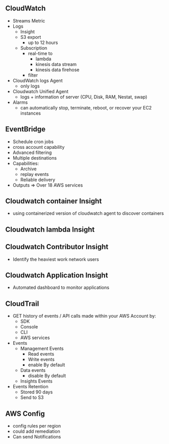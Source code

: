 CloudWatch
-
- Streams Metric
- Logs
  - Insight
  - S3 export
    - up to 12 hours
  - Subscription
    - real-time to
      - lambda
      - kinesis data stream
      - kinesis data firehose
    - filter
- CloudWatch logs Agent
  - only logs
- Cloudwatch Unified Agent
  - logs + information of server (CPU, Disk, RAM, Nestat, swap)
- Alarms
  - can automatically stop, terminate, reboot, or recover your EC2 instances 

EventBridge
-
- Schedule cron jobs
- cross account capability
- Advanced filtering
- Multiple destinations
- Capabilities:
  - Archive
  - replay events
  - Reliable delivery
- Outputs => Over 18 AWS services

Cloudwatch container Insight
-
- using containerized version of cloudwatch agent to discover containers

Cloudwatch lambda Insight
-

Cloudwatch Contributor Insight
-
- Identify the heaviest work network users

Cloudwatch Application Insight
-
- Automated dashboard to monitor applications

CloudTrail
-
- GET history of events / API calls made within your AWS Account by:
  - SDK
  - Console
  - CLI
  - AWS services
- Events
  - Management Events
    - Read events
    - Write events
    - enable By default
  - Data events
    - disable By default
  - Insights Events
- Events Retention
  - Stored 90 days
  - Send to S3

AWS Config
-
- config rules per region
- could add remediation
- Can send Notifications